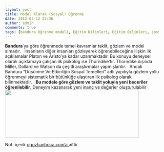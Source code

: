 ```yaml
---
layout: post
title: Model Alarak (Sosyal) Öğrenme
date: 2012-03-12 22:36
author: admin
comments: true
tags: [bandura öğrenme modeli, Eğitim Bilimleri, Eğitim Bilimleri, sosyal öğrenem]
---
```

<strong>Bandura</strong>’ya göre öğrenmede temel kavramlar taklit, gözlem ve model almadır.
&nbsp;
İnsanların diğer insanları gözleyerek öğrenebileceğine ilişkin ilk açıklamalar Platon ve Aristo’ya kadar uzanmaktadır. Bu konuyu deneysel olarak açıklamaya çalışan ilk psikolog ise Thorndike’tır. Thorndike dışında Miller, Dollard ve Watson da çeşitli araştırmalar yapmışlardır.
&nbsp;
Ancak Bandura “Düşünme Ve Etkinliğin Sosyal Temelleri” adlı yapıtıyla gözlem yollu öğrenmeyi sistematik bir bütünlüğe ulaştıran ilk psikolog olarak bilinmektedir.
&nbsp;
<strong>Bu modele göre gözlem ve taklit yoluyla yeni beceriler öğrenilebilir</strong>. Deneyim kazanarak yeni inanç ve değerler oluşturulabilir
&nbsp;
<a href="http://egitimvaktim.com/dosyalar/2012/03/sosyal-ogrenme-bandura.jpg"><img class="alignnone  wp-image-2927" title="sosyal-ogrenme-bandura" src="http://egitimvaktim.com/dosyalar/2012/03/sosyal-ogrenme-bandura.jpg" alt="" width="438" height="158" /></a>
<div>Not: içerik <a href="http://www.oguzhanhoca.com/" rel="nofollow" target="_blank">oguzhanhoca.com’a </a>aittir</div>
